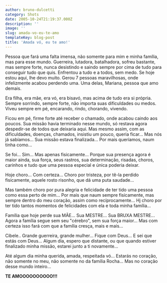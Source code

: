 ```yaml
---
author: bruno-dulcetti
category: Shots
date: 2005-10-24T21:19:37.000Z
description: ''
image: ''
slug: amada-vo-eu-te-amo
templateKey: blog-post
title: 'Amada vó, eu te amo!'
---
```


Pessoa que fará uma falta imensa, não somente para mim e minha família, mas para esse mundo. Guerreira, lutadora, batalhadora, sofreu bastante, mas sempre forte, nunca desistindo e saindo sempre por cima de tudo para conseguir tudo que quis. Enfrentou a tudo e a todos, sem medo. Se hoje estou aqui, lhe devo muito. Gerou 7 pessoas maravilhosas, onde infelizmente acabou perdendo uma. Uma delas, Mariana, pessoa que amo demais.

Era filha, era mãe, era vó, era bisavó, mas acima de tudo era si própria. Sempre sorrindo, sempre forte, não importa suas dificuldades ou medos. Viveu sempre em pé, encarando, rindo, chorando, vivendo.

Ficou em pé, firme forte até receber o chamado, onde acabou caindo aos poucos. Sua missão havia terminado nesse mundo, só restava agora despedir-se de todos que deixaria aqui. Mas mesmo assim, com as dificuldades, doenças, chamados, insistiu um pouco, queria ficar... Mas nós já sabíamos... Sua missão estava finalizada... Por mais queríamos, naum tinha como...

Se foi... Sim... Mas apenas fisicamente... Porque sua presença agora é maior ainda, sua força, seus rastros, sua determinação, risadas, choros, carinhos e tudo que uma pessoa especial e única poderia deixar.

Hoje choro... Com certeza... Choro por tristeza, por tê-la perdido fisicamente, aquele rosto risonho, que dá uma puta saudade...

Mas também choro por pura alegria e felicidade de ter tido uma pessoa como essa perto de mim... Por mais que naum sempre fisicamente, mas sempre dentro do meu coração, assim como recíprocamente... Hj choro por ter tido tantos momentos de felicidades com ela e toda minha família...

Família que hoje perde sua MÃE... Sua MESTRE... Sua BRUXA MESTRE... Agora a família segue sem seu "cérebro", sem sua força maior... Mas com certeza isso fará com que a família cresça, mais e mais...

Cibele.. Grande guerreira, grande mulher... Fique com Deus... E sei que estás com Deus... Algum dia, espero que distante, ou que quando estiver finalizado minha missão, estarei junto a ti novamente...

Até algum dia minha querida, amada, respeitada vó... Estarás no coração, não somente no meu, não somente no da família Rocha... Mas no coração desse mundo inteiro...

**TE AMOOOOOOOOOO!!!**
